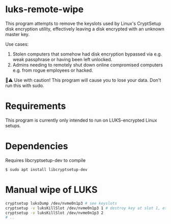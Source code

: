 # luks-remote-wipe

This program attempts to remove the keyslots used by Linux's CryptSetup disk encryption utility, effectively
leaving a disk encrypted with an unknown master key.

Use cases:

1. Stolen computers that somehow had disk encryption bypassed via e.g. weak passphrase or having been left unlocked.
2. Admins needing to remotely shut down online compromised computers e.g. from rogue employees or hacked.

🚨⚠️ Use with caution! This program will cause you to lose your data. Don't run this with sudo.

# Requirements

This program is currently only intended to run on LUKS-encrypted Linux setups.

# Dependencies

Requires libcryptsetup-dev to compile

```
$ sudo apt install libcryptsetup-dev
```

# Manual wipe of LUKS

```sh
cryptsetup luksDump /dev/nvme0n1p3 # see keyslots
cryptsetup -v luksKillSlot /dev/nvme0n1p3 1 # destroy key at slot 1, etc.
cryptsetup -v luksKillSlot /dev/nvme0n1p3 2
# ..
```

